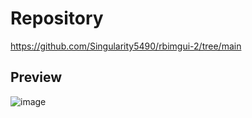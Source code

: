 # Repository
https://github.com/Singularity5490/rbimgui-2/tree/main
## Preview
![image](https://github.com/user-attachments/assets/cc7b8df0-409c-4df8-83fb-786d903f645f)
